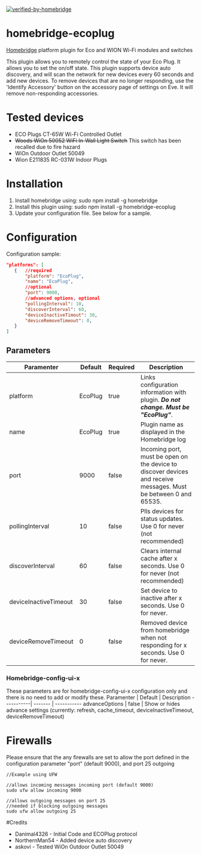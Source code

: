 [![verified-by-homebridge](https://badgen.net/badge/homebridge/verified/purple)](https://github.com/homebridge/homebridge/wiki/Verified-Plugins)

# homebridge-ecoplug
[Homebridge](https://github.com/nfarina/homebridge) platform plugin for Eco and WION Wi-Fi modules and switches

This plugin allows you to remotely control the state of your Eco Plug.  It allows
you to set the on/off state.  This plugin supports device auto discovery, and
will scan the network for new devices every 60 seconds and add new devices.  To
remove devices that are no longer responding, use the 'Identify Accessory' button
on the accessory page of settings on Eve.  It will remove non-responding accessories.

# Tested devices

- ECO Plugs CT-65W Wi-Fi Controlled Outlet
- ~~Woods WiOn 50052 WiFi In-Wall Light Switch~~ This switch has been recalled due to fire hazard
- WiOn Outdoor Outlet 50049
- Wion E211835 RC-031W Indoor Plugs

# Installation

1. Install homebridge using: sudo npm install -g homebridge
2. Install this plugin using: sudo npm install -g homebridge-ecoplug
3. Update your configuration file. See below for a sample.

# Configuration

Configuration sample:

 ```JSON
"platforms": [
    {   //required
        "platform": "EcoPlug",
        "name": "EcoPlug",
        //optional
        "port": 9000,
        //advanced options, optional
        "pollingInterval": 10,
        "discoverInterval": 60,
        "deviceInactiveTimout": 30,
        "deviceRemoveTimeout": 0,
    }
]
```
## Parameters

Paramenter | Default | Required | Description
-----------| ------- | -------- | -----------
platform | EcoPlug | true | Links configuration information with plugin. _**Do not change. Must be "EcoPlug"**_.
name | EcoPlug | true | Plugin name as displayed in the Homebridge log
port | 9000 | false | Incoming port, must be open on the device to discover devices and receive messages. Must be between 0 and 65535.
pollingInterval | 10 | false | Plls devices for status updates. Use 0 for never (not recommended)
discoverInterval | 60 | false | Clears internal cache after x seconds. Use 0 for never (not recommended)
deviceInactiveTimeout | 30 | false | Set device to inactive after x seconds. Use 0 for never.
deviceRemoveTimeout | 0 | false | Removed device from homebridge when not responding for x seconds. Use 0 for never.

### Homebridge-config-ui-x
These parameters are for homebridge-config-ui-x configuration only and there is no need to add or modify these.
Paramenter | Default | Description
-----------| ------- | -----------
advanceOptions | false | Show or hides advance settings (currently: refresh, cache_timeout, deviceInactiveTimeout, deviceRemoveTimeout)


# Firewalls

Please ensure that the any firewalls are set to allow the port defined in the configuration parameter "port" (default 9000), and port 25 outgoing

```
//Example using UFW

//allows incoming messages incoming port (default 9000)
sudo ufw allow incoming 9000

//allows outgoing messages on port 25
//needed if blocking outgoing messages
sudo ufw allow outgoing 25

```

#Credits

- Danimal4326   - Initial Code and ECOPlug protocol
- NorthernMan54 - Added device auto discovery
- askovi - Tested WiOn Outdoor Outlet 50049
